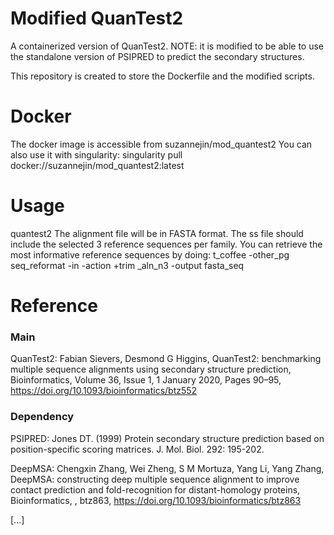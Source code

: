 # Modified QuanTest2

A containerized version of QuanTest2.
NOTE: it is modified to be able to use the standalone version of PSIPRED to predict the secondary structures.

This repository is created to store the Dockerfile and the modified scripts.


# Docker
The docker image is accessible from suzannejin/mod_quantest2
You can also use it with singularity:
singularity pull docker://suzannejin/mod_quantest2:latest

# Usage
quantest2 <alignment file> <ss file>
The alignment file will be in FASTA format.
The ss file should include the selected 3 reference sequences per family.
You can retrieve the most informative reference sequences by doing:
t_coffee -other_pg seq_reformat -in <ref msa> -action +trim
_aln_n3 -output fasta_seq

# Reference

### Main
QuanTest2:
Fabian Sievers, Desmond G Higgins, QuanTest2: benchmarking multiple sequence alignments using secondary structure prediction, Bioinformatics, Volume 36, Issue 1, 1 January 2020, Pages 90–95, https://doi.org/10.1093/bioinformatics/btz552

### Dependency
PSIPRED:
Jones DT. (1999) Protein secondary structure prediction based on position-specific scoring matrices. J. Mol. Biol. 292: 195-202. 

DeepMSA:
Chengxin Zhang, Wei Zheng, S M Mortuza, Yang Li, Yang Zhang, DeepMSA: constructing deep multiple sequence alignment to improve contact prediction and fold-recognition for distant-homology proteins, Bioinformatics, , btz863, https://doi.org/10.1093/bioinformatics/btz863

[...]






